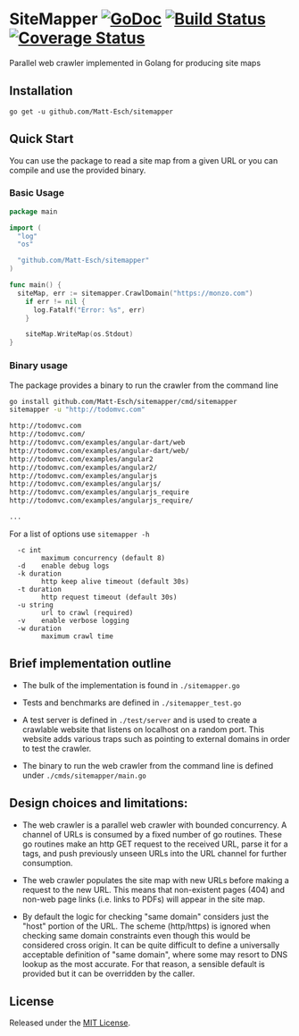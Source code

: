 # SiteMapper [![GoDoc][doc-img]][doc] [![Build Status][ci-img]][ci] [![Coverage Status][cov-img]][cov]

Parallel web crawler implemented in Golang for producing site maps

## Installation

`go get -u github.com/Matt-Esch/sitemapper`

## Quick Start

You can use the package to read a site map from a given URL or you can compile
and use the provided binary.

### Basic Usage

```go
package main

import (
  "log"
  "os"

  "github.com/Matt-Esch/sitemapper"
)

func main() {
  siteMap, err := sitemapper.CrawlDomain("https://monzo.com")
    if err != nil {
      log.Fatalf("Error: %s", err)
    }

    siteMap.WriteMap(os.Stdout)
}
```

### Binary usage

The package provides a binary to run the crawler from the command line

```bash
go install github.com/Matt-Esch/sitemapper/cmd/sitemapper
sitemapper -u "http://todomvc.com"

http://todomvc.com
http://todomvc.com/
http://todomvc.com/examples/angular-dart/web
http://todomvc.com/examples/angular-dart/web/
http://todomvc.com/examples/angular2
http://todomvc.com/examples/angular2/
http://todomvc.com/examples/angularjs
http://todomvc.com/examples/angularjs/
http://todomvc.com/examples/angularjs_require
http://todomvc.com/examples/angularjs_require/

...

```

For a list of options use `sitemapper -h`

```
  -c int
        maximum concurrency (default 8)
  -d    enable debug logs
  -k duration
        http keep alive timeout (default 30s)
  -t duration
        http request timeout (default 30s)
  -u string
        url to crawl (required)
  -v    enable verbose logging
  -w duration
        maximum crawl time
```


## Brief implementation outline

  - The bulk of the implementation is found in `./sitemapper.go`

  - Tests and benchmarks are defined in `./sitemapper_test.go`

  - A test server is defined in `./test/server` and is used to create a
    crawlable website that listens on localhost on a random port. This website
    adds various traps such as pointing to external domains in order to test
    the crawler.

  - The binary to run the web crawler from the command line is defined under
    `./cmds/sitemapper/main.go`


## Design choices and limitations:

  - The web crawler is a parallel web crawler with bounded concurrency. A
    channel of URLs is consumed by a fixed number of go routines. These go
    routines make an http GET request to the received URL, parse it for a tags,
    and push previously unseen URLs into the URL channel for further
    consumption.

  - The web crawler populates the site map with new URLs before making a request
    to the new URL. This means that non-existent pages (404) and non-web page
    links (i.e. links to PDFs) will appear in the site map.

  - By default the logic for checking "same domain" considers just the "host"
    portion of the URL. The scheme (http/https) is ignored when checking same
    domain constraints even though this would be considered cross origin.
    It can be quite difficult to define a universally acceptable definition of
    "same domain", where some may resort to DNS lookup as the most accurate.
    For that reason, a sensible default is provided but it can be overridden by
    the caller.


## License

Released under the [MIT License](LICENSE.txt).

[doc-img]: https://godoc.org/github.com/Matt-Esch/sitemapper?status.svg
[doc]: https://godoc.org/github.com/Matt-Esch/sitemapper
[ci-img]: https://travis-ci.com/Matt-Esch/sitemapper.svg?branch=master
[ci]: https://travis-ci.com/Matt-Esch/sitemapper
[cov-img]: https://codecov.io/gh/Matt-Esch/sitemapper/branch/master/graph/badge.svg
[cov]: https://codecov.io/gh/Matt-Esch/zap
